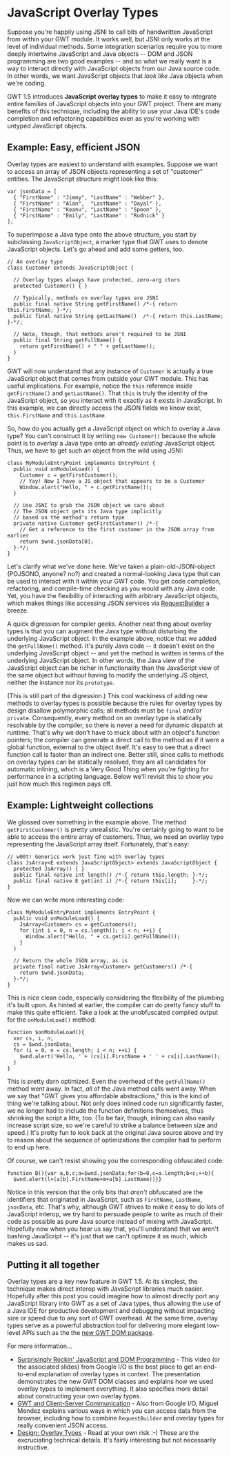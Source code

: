 # JavaScript Overlay Types #

Suppose you're happily using JSNI to call bits of handwritten JavaScript from within your GWT module. It works well, but JSNI only works at the level of individual methods. Some integration scenarios require you to more deeply intertwine JavaScript and Java objects -- DOM and JSON programming are two good examples -- and so what we really want is a way to interact directly with JavaScript objects from our Java source code. In other words, we want JavaScript objects that _look like_ Java objects when we're coding.

GWT 1.5 introduces **JavaScript overlay types** to make it easy to integrate entire families of JavaScript objects into your GWT project. There are many benefits of this technique, including the ability to use your Java IDE's code completion and refactoring capabilities even as you're working with untyped JavaScript objects.

## Example: Easy, efficient JSON ##
Overlay types are easiest to understand with examples. Suppose we want to access an array of JSON objects representing a set of "customer" entities. The JavaScript structure might look like this:

```
var jsonData = [
  { "FirstName" : "Jimmy", "LastName" : "Webber" },
  { "FirstName" : "Alan",  "LastName" : "Dayal" },
  { "FirstName" : "Keanu", "LastName" : "Spoon" },
  { "FirstName" : "Emily", "LastName" : "Rudnick" }
];
```

To superimpose a Java type onto the above structure, you start by subclassing `JavaScriptObject`, a marker type that GWT uses to denote JavaScript objects. Let's go ahead and add some getters, too.

```
// An overlay type
class Customer extends JavaScriptObject {

  // Overlay types always have protected, zero-arg ctors
  protected Customer() { } 
    
  // Typically, methods on overlay types are JSNI
  public final native String getFirstName() /*-{ return this.FirstName; }-*/;
  public final native String getLastName()  /*-{ return this.LastName;  }-*/;
   
  // Note, though, that methods aren't required to be JSNI
  public final String getFullName() {
    return getFirstName() + " " + getLastName(); 
  }
}
```

GWT will now understand that any instance of `Customer` is actually a true JavaScript object that comes from outside your GWT module. This has useful implications. For example, notice the `this` reference inside `getFirstName()` and `getLastName()`. That `this` is truly the identity of the JavaScript object, so you interact with it exactly as it exists in JavaScript. In this example, we can directly access the JSON fields we know exist, `this.FirstName` and `this.LastName`.

So, how do you actually get a JavaScript object on which to overlay a Java type? You can't construct it by writing `new Customer()` because the whole point is to _overlay_ a Java type onto an _already existing_ JavaScript object. Thus, we have to get such an object from the wild using JSNI:

```
class MyModuleEntryPoint implements EntryPoint {
  public void onModuleLoad() {
    Customer c = getFirstCustomer();
    // Yay! Now I have a JS object that appears to be a Customer
    Window.alert("Hello, " + c.getFirstName());
  }

  // Use JSNI to grab the JSON object we care about
  // The JSON object gets its Java type implicitly 
  // based on the method's return type
  private native Customer getFirstCustomer() /*-{
    // Get a reference to the first customer in the JSON array from earlier
    return $wnd.jsonData[0]; 
  }-*/;
}
```

Let's clarify what we've done here. We've taken a plain-old-JSON-object (POJSONO, anyone? no?) and created a normal-looking Java type that can be used to interact with it within your GWT code. You get code completion, refactoring, and compile-time checking as you would with any Java code. Yet, you have the flexibility of interacting with arbitrary JavaScript objects, which makes things like accessing JSON services via [RequestBuilder](http://google-web-toolkit.googlecode.com/svn/javadoc/1.5/com/google/gwt/http/client/package-summary.html) a breeze.

A quick digression for compiler geeks. Another neat thing about overlay types is that you can augment the Java type without disturbing the underlying JavaScript object. In the example above, notice that we added the `getFullName()` method. It's purely Java code -- it doesn't exist on the underlying JavaScript object -- and yet the method is written in terms of the underlying JavaScript object. In other words, the Java view of the JavaScript object can be richer in functionality than the JavaScript view of the same object but without having to modify the underlying JS object, neither the instance nor its `prototype`.

(This is still part of the digression.) This cool wackiness of adding new methods to overlay types is possible because the rules for overlay types by design disallow polymorphic calls; all methods must be `final` and/or `private`. Consequently, every method on an overlay type is statically resolvable by the compiler, so there is never a need for dynamic dispatch at runtime. That's why we don't have to muck about with an object's function pointers; the compiler can generate a direct call to the method as if it were a global function, external to the object itself. It's easy to see that a direct function call is faster than an indirect one. Better still, since calls to methods on overlay types can be statically resolved, they are all candidates for automatic inlining, which is a Very Good Thing when you're fighting for performance in a scripting language. Below we'll revisit this to show you just how much this regimen pays off.

## Example: Lightweight collections ##
We glossed over something in the example above. The method `getFirstCustomer()` is pretty unrealistic. You're certainly going to want to be able to access the entire array of customers. Thus, we need an overlay type representing the JavaScript array itself. Fortunately, that's easy:

```
// w00t! Generics work just fine with overlay types
class JsArray<E extends JavaScriptObject> extends JavaScriptObject {
  protected JsArray() { }
  public final native int length() /*-{ return this.length; }-*/;
  public final native E get(int i) /*-{ return this[i];     }-*/;
}
```

Now we can write more interesting code:

```
class MyModuleEntryPoint implements EntryPoint {
  public void onModuleLoad() {
    JsArray<Customer> cs = getCustomers();
    for (int i = 0, n = cs.length(); i < n; ++i) {
      Window.alert("Hello, " + cs.get(i).getFullName());
    }
  }

  // Return the whole JSON array, as is
  private final native JsArray<Customer> getCustomers() /*-{
    return $wnd.jsonData;
  }-*/;
}
```

This is nice clean code, especially considering the flexibility of the plumbing it's built upon. As hinted at earlier, the compiler can do pretty fancy stuff to make this quite efficient. Take a look at the unobfuscated compiled output for the `onModuleLoad()` method:

```
function $onModuleLoad(){
  var cs, i, n;
  cs = $wnd.jsonData;
  for (i = 0, n = cs.length; i < n; ++i) {
    $wnd.alert('Hello, ' + (cs[i].FirstName + ' ' + cs[i].LastName));
  }
}
```

This is pretty darn optimized. Even the overhead of the `getFullName()` method went away. In fact, _all_ of the Java method calls went away. When we say that "GWT gives you affordable abstractions," this is the kind of thing we're talking about. Not only does inlined code run significantly faster, we no longer had to include the function definitions themselves, thus shrinking the script a litte, too. (To be fair, though, inlining can also easily increase script size, so we're careful to strike a balance between size and speed.)
It's pretty fun to look back at the original Java source above and try to reason about the sequence of optimizations the compiler had to perform to end up here.

Of course, we can't resist showing you the corresponding obfuscated code:

```
function B(){var a,b,c;a=$wnd.jsonData;for(b=0,c=a.length;b<c;++b){
  $wnd.alert(l+(a[b].FirstName+m+a[b].LastName))}}
```

Notice in this version that the only bits that _aren't_ obfuscated are the identifiers that originated in JavaScript, such as `FirstName`, `LastName`, `jsonData`, etc. That's why, although GWT strives to make it easy to do lots of JavaScript interop, we try hard to persuade people to write as much of their code as possible as pure Java source instead of mixing with JavaScript. Hopefully now when you hear us say that, you'll understand that we aren't bashing JavaScript -- it's just that we can't optimize it as much, which makes us sad.

## Putting it all together ##
Overlay types are a key new feature in GWT 1.5. At its simplest, the technique makes direct interop with JavaScript libraries much easier. Hopefully after this post you could imagine how to almost directly port any JavaScript library into GWT as a set of Java types, thus allowing the use of a Java IDE for productive development and debugging without impacting size or speed due to any sort of GWT overhead. At the same time, overlay types serve as a powerful abstraction tool for delivering more elegant low-level APIs such as the the [new GWT DOM package](http://google-web-toolkit.googlecode.com/svn/javadoc/1.5/com/google/gwt/dom/client/package-tree.html).

For more information...
  * [Surprisingly Rockin' JavaScript and DOM Programming](http://sites.google.com/site/io/surprisingly-rockin-JavaScript-and-dom-programming-in-gwt) - This video (or the associated slides) from Google I/O is the best place to get an end-to-end explanation of overlay types in context. The presentation demonstrates the new GWT DOM classes and explains how we used overlay types to implement everything. It also specifies more detail about constructing your own overlay types.
  * [GWT and Client-Server Communication](http://sites.google.com/site/io/gwt-and-client-server-communication) - Also from Google I/O, Miguel Mendez explains various ways in which you can access data from the browser, including how to combine `RequestBuilder` and overlay types for really convenient JSON access.
  * [Design: Overlay Types](http://code.google.com/p/google-web-toolkit/wiki/OverlayTypes) - Read at your own risk :-) These are the excruciating technical details. It's fairly interesting but not necessarily instructive.